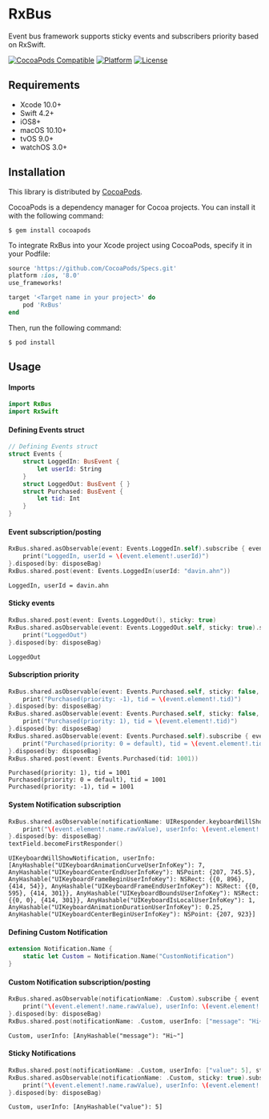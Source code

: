 # RxBus
Event bus framework supports sticky events and subscribers priority based on RxSwift.

[![CocoaPods Compatible](https://img.shields.io/cocoapods/v/RxBus.svg?style=flat)](https://cocoadocs.org/docsets/RxBus)
[![Platform](https://img.shields.io/cocoapods/p/RxBus.svg?style=flat)](https://cocoadocs.org/docsets/RxBus)
[![License](https://img.shields.io/cocoapods/l/RxBus.svg?style=flat)](https://cocoadocs.org/docsets/RxBus)

## Requirements
- Xcode 10.0+
- Swift 4.2+
- iOS8+
- macOS 10.10+
- tvOS 9.0+
- watchOS 3.0+

## Installation
This library is distributed by [CocoaPods](https://cocoapods.org).

 CocoaPods is a dependency manager for Cocoa projects. You can install it with the following command:

```
$ gem install cocoapods
```

To integrate RxBus into your Xcode project using CocoaPods, specify it in your Podfile:

```ruby
source 'https://github.com/CocoaPods/Specs.git'
platform :ios, '8.0'
use_frameworks!

target '<Target name in your project>' do
    pod 'RxBus'
end
```

Then, run the following command:

```
$ pod install
```

## Usage

#### Imports

```swift
import RxBus
import RxSwift
```

#### Defining Events struct

```swift
// Defining Events struct
struct Events {
    struct LoggedIn: BusEvent {
        let userId: String
    }
    struct LoggedOut: BusEvent { }
    struct Purchased: BusEvent {
        let tid: Int
    }
}
```

#### Event subscription/posting

```swift
RxBus.shared.asObservable(event: Events.LoggedIn.self).subscribe { event in
    print("LoggedIn, userId = \(event.element!.userId)")
}.disposed(by: disposeBag)
RxBus.shared.post(event: Events.LoggedIn(userId: "davin.ahn"))
```

```
LoggedIn, userId = davin.ahn
```

#### Sticky events

```swift
RxBus.shared.post(event: Events.LoggedOut(), sticky: true)
RxBus.shared.asObservable(event: Events.LoggedOut.self, sticky: true).subscribe { _ in
    print("LoggedOut")
}.disposed(by: disposeBag)
```

```
LoggedOut
```

#### Subscription priority

```swift
RxBus.shared.asObservable(event: Events.Purchased.self, sticky: false, priority: -1).subscribe { event in
    print("Purchased(priority: -1), tid = \(event.element!.tid)")
}.disposed(by: disposeBag)
RxBus.shared.asObservable(event: Events.Purchased.self, sticky: false, priority: 1).subscribe { event in
    print("Purchased(priority: 1), tid = \(event.element!.tid)")
}.disposed(by: disposeBag)
RxBus.shared.asObservable(event: Events.Purchased.self).subscribe { event in
    print("Purchased(priority: 0 = default), tid = \(event.element!.tid)")
}.disposed(by: disposeBag)
RxBus.shared.post(event: Events.Purchased(tid: 1001))
```

```
Purchased(priority: 1), tid = 1001
Purchased(priority: 0 = default), tid = 1001
Purchased(priority: -1), tid = 1001
```

#### System Notification subscription

```swift
RxBus.shared.asObservable(notificationName: UIResponder.keyboardWillShowNotification).subscribe { event in
    print("\(event.element!.name.rawValue), userInfo: \(event.element!.userInfo)")
}.disposed(by: disposeBag)
textField.becomeFirstResponder()
```

```
UIKeyboardWillShowNotification, userInfo: [AnyHashable("UIKeyboardAnimationCurveUserInfoKey"): 7, AnyHashable("UIKeyboardCenterEndUserInfoKey"): NSPoint: {207, 745.5}, AnyHashable("UIKeyboardFrameBeginUserInfoKey"): NSRect: {{0, 896}, {414, 54}}, AnyHashable("UIKeyboardFrameEndUserInfoKey"): NSRect: {{0, 595}, {414, 301}}, AnyHashable("UIKeyboardBoundsUserInfoKey"): NSRect: {{0, 0}, {414, 301}}, AnyHashable("UIKeyboardIsLocalUserInfoKey"): 1, AnyHashable("UIKeyboardAnimationDurationUserInfoKey"): 0.25, AnyHashable("UIKeyboardCenterBeginUserInfoKey"): NSPoint: {207, 923}]
```

#### Defining Custom Notification

```swift
extension Notification.Name {
    static let Custom = Notification.Name("CustomNotification")
}
```

#### Custom Notification subscription/posting

```swift
RxBus.shared.asObservable(notificationName: .Custom).subscribe { event in
    print("\(event.element!.name.rawValue), userInfo: \(event.element!.userInfo)")
}.disposed(by: disposeBag)
RxBus.shared.post(notificationName: .Custom, userInfo: ["message": "Hi~"])
```

```
Custom, userInfo: [AnyHashable("message"): "Hi~"]
```

#### Sticky Notifications

```swift
RxBus.shared.post(notificationName: .Custom, userInfo: ["value": 5], sticky: true)
RxBus.shared.asObservable(notificationName: .Custom, sticky: true).subscribe { event in
    print("\(event.element!.name.rawValue), userInfo: \(event.element!.userInfo)")
}.disposed(by: disposeBag)
```

```
Custom, userInfo: [AnyHashable("value"): 5]
```

